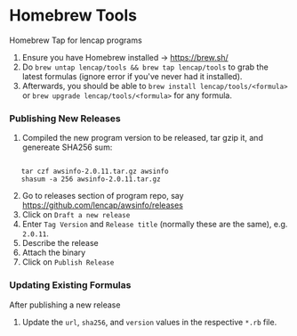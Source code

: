 # Homebrew Tools
Homebrew Tap for lencap programs

1. Ensure you have Homebrew installed -> https://brew.sh/
2. Do `brew untap lencap/tools && brew tap lencap/tools` to grab the latest formulas (ignore error if you've never had it installed).
3. Afterwards, you should be able to `brew install lencap/tools/<formula>` or `brew upgrade lencap/tools/<formula>` for any formula.

### Publishing New Releases
1. Compiled the new program version to be released, tar gzip it, and genereate SHA256 sum:
<pre><code>
   tar czf awsinfo-2.0.11.tar.gz awsinfo
   shasum -a 256 awsinfo-2.0.11.tar.gz
</pre></code>
2. Go to releases section of program repo, say https://github.com/lencap/awsinfo/releases
3. Click on `Draft a new release`
4. Enter `Tag Version` and `Release title` (normally these are the same), e.g. `2.0.11`.
5. Describe the release
6. Attach the binary
7. Click on `Publish Release`

### Updating Existing Formulas
After publishing a new release
1. Update the `url`, `sha256`, and `version` values in the respective `*.rb` file.

